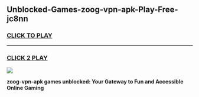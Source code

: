 
## Unblocked-Games-zoog-vpn-apk-Play-Free-jc8nn
<h3>
<a href="https://premium76.site?title=zoog-vpn-apk&ref=15A">CLICK TO PLAY</a></h3>
<hr>

<h3>
<a href="https://premium76.site?title=zoog-vpn-apk&ref=15A">CLICK 2 PLAY</a>
  
</h3>

<a href="https://premium76.site?title=zoog-vpn-apk&ref=15A"><img src="https://clearcache.store/games.png"></a>


**zoog-vpn-apk games unblocked: Your Gateway to Fun and Accessible Online Gaming**
